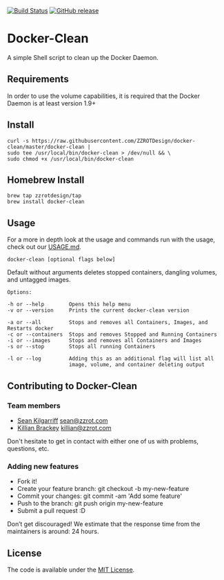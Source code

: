 [![Build Status](https://travis-ci.org/ZZROTDesign/docker-clean.svg?branch=v1.3.1)](https://travis-ci.org/ZZROTDesign/docker-clean)
[![GitHub release](https://img.shields.io/github/release/zzrotDesign/docker-clean.svg)](https://github.com/ZZROTDesign/docker-clean/releases)
# Docker-Clean

A simple Shell script to clean up the Docker Daemon.

## Requirements

In order to use the volume capabilities, it is required that the Docker Daemon is at least version 1.9+


## Install

    curl -s https://raw.githubusercontent.com/ZZROTDesign/docker-clean/master/docker-clean |
    sudo tee /usr/local/bin/docker-clean > /dev/null && \
    sudo chmod +x /usr/local/bin/docker-clean

## Homebrew Install

    brew tap zzrotdesign/tap
    brew install docker-clean

## Usage

For a more in depth look at the usage and commands run with the usage, check out our [USAGE.md](https://github.com/ZZROTDesign/docker-clean/blob/master/USAGE.md).

    docker-clean [optional flags below]

  Default without arguments deletes stopped containers, dangling volumes, and untagged images.

    Options:

    -h or --help        Opens this help menu
    -v or --version     Prints the current docker-clean version

    -a or --all         Stops and removes all Containers, Images, and Restarts docker
    -c or --containers  Stops and removes Stopped and Running Containers
    -i or --images      Stops and removes all Containers and Images
    -s or --stop        Stops all running Containers

    -l or --log         Adding this as an additional flag will list all
                        image, volume, and container deleting output




## Contributing to Docker-Clean

### Team members

* [Sean Kilgarriff](https://github.com/Skilgarriff) sean@zzrot.com
* [Killian Brackey](https://github.com/killianbrackey) killian@zzrot.com

Don't hesitate to get in contact with either one of us with problems, questions, etc.


### Adding new features

* Fork it!
* Create your feature branch: git checkout -b my-new-feature
* Commit your changes: git commit -am 'Add some feature'
* Push to the branch: git push origin my-new-feature
* Submit a pull request :D


Don’t get discouraged! We estimate that the response time from the
maintainers is around: 24 hours.
## License

The code is available under the [MIT License](/LICENSE).
